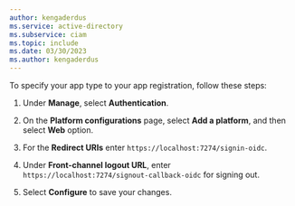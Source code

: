 ```yaml
---
author: kengaderdus
ms.service: active-directory
ms.subservice: ciam
ms.topic: include
ms.date: 03/30/2023
ms.author: kengaderdus
---
```

To specify your app type to your app registration, follow these steps: 

1. Under **Manage**, select **Authentication**.

1. On the **Platform configurations** page, select **Add a platform**, and then select **Web** option.
    
1. For the **Redirect URIs** enter `https://localhost:7274/signin-oidc`.

1. Under **Front-channel logout URL**, enter `https://localhost:7274/signout-callback-oidc` for signing out.

1. Select **Configure** to save your changes.